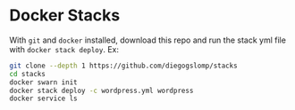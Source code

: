 # Docker Stacks

With `git` and `docker` installed, download this repo and run the stack yml file with `docker stack deploy`. Ex:

```bash
git clone --depth 1 https://github.com/diegogslomp/stacks
cd stacks
docker swarn init
docker stack deploy -c wordpress.yml wordpress
docker service ls
```
